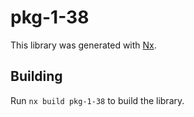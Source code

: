 # pkg-1-38

This library was generated with [Nx](https://nx.dev).

## Building

Run `nx build pkg-1-38` to build the library.
